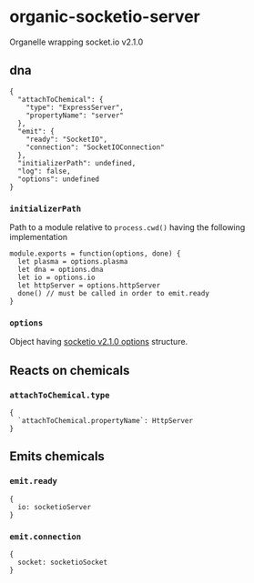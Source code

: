 # organic-socketio-server

Organelle wrapping socket.io v2.1.0

## dna

    {
      "attachToChemical": {
        "type": "ExpressServer",
        "propertyName": "server"
      },
      "emit": {
        "ready": "SocketIO",
        "connection": "SocketIOConnection"
      },
      "initializerPath": undefined,
      "log": false,
      "options": undefined
    }

### `initializerPath`

Path to a module relative to `process.cwd()` having the following implementation

    module.exports = function(options, done) {
      let plasma = options.plasma
      let dna = options.dna
      let io = options.io
      let httpServer = options.httpServer
      done() // must be called in order to emit.ready
    }

### `options`

Object having [socketio v2.1.0 options](https://socket.io/docs/server-api/#new-server-httpserver-options) structure.

## Reacts on chemicals

### `attachToChemical.type`

    {
      `attachToChemical.propertyName`: HttpServer
    }

## Emits chemicals

### `emit.ready` 

    {
      io: socketioServer
    }

### `emit.connection` 

    {
      socket: socketioSocket
    }
